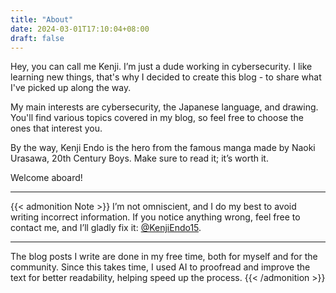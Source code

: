```yaml
---
title: "About"
date: 2024-03-01T17:10:04+08:00
draft: false
---
```


Hey, you can call me Kenji. I’m just a dude working in cybersecurity. I like learning new things, that's why I decided to create this blog - to share what I've picked up along the way.

My main interests are cybersecurity, the Japanese language, and drawing. You'll find various topics covered in my blog, so feel free to choose the ones that interest you.

By the way, Kenji Endo is the hero from the famous manga made by Naoki Urasawa, 20th Century Boys. Make sure to read it; it’s worth it.

Welcome aboard!

---

{{< admonition Note >}}
I’m not omniscient, and I do my best to avoid writing incorrect information. If you notice anything wrong, feel free to contact me, and I’ll gladly fix it: [@KenjiEndo15](https://x.com/KenjiEndo15).

---

The blog posts I write are done in my free time, both for myself and for the community. Since this takes time, I used AI to proofread and improve the text for better readability, helping speed up the process.
{{< /admonition >}}